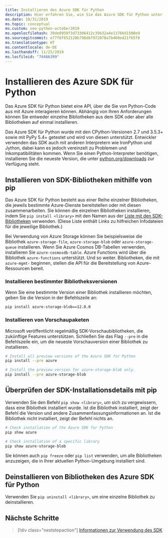 ```yaml
---
title: Installieren des Azure SDK für Python
description: Hier erfahren Sie, wie Sie das Azure SDK für Python unter Verwendung von pip oder GitHub installieren. Das Azure SDK kann in Form von einzelnen Bibliotheken oder als vollständiges Paket installiert werden.
ms.date: 10/31/2019
ms.topic: conceptual
ms.custom: seo-python-october2019
ms.openlocfilehash: 39de0959f3d73306412c39b32a4e13766d1500e9
ms.sourcegitcommit: e77f8f652128b798dbf972078a7b460ed21fb5f8
ms.translationtype: HT
ms.contentlocale: de-DE
ms.lasthandoff: 11/25/2019
ms.locfileid: "74466399"
---
```

# <a name="install-the-azure-sdk-for-python"></a>Installieren des Azure SDK für Python

Das Azure SDK für Python bietet eine API, über die Sie von Python-Code aus mit Azure interagieren können. Abhängig von Ihren Anforderungen können Sie entweder einzelne Bibliotheken aus dem SDK oder aber alle Bibliotheken auf einmal installieren.

Das Azure SDK für Python wurde mit den CPython-Versionen 2.7 und 3.5.3+ sowie mit PyPy 5.4+ getestet und wird von diesen unterstützt. Entwickler verwenden das SDK auch mit anderen Interpretern wie IronPython und Jython, dabei kann es jedoch vereinzelt zu Problemen und Inkompatibilitäten kommen. Wenn Sie einen Python-Interpreter benötigen, installieren Sie die neueste Version, die unter [python.org/downloads](https://www.python.org/downloads) zur Verfügung steht.

## <a name="install-sdk-libraries-using-pip"></a>Installieren von SDK-Bibliotheken mithilfe von pip

Das Azure SDK für Python besteht aus einer Reihe einzelner Bibliotheken, die jeweils bestimmte Azure-Dienste bereitstellen oder mit diesen zusammenarbeiten. Sie können die einzelnen Bibliotheken installieren, indem Sie `pip install <library>` mit den Namen aus der [Liste mit den SDK-Bibliotheken](https://github.com/Azure/azure-sdk-for-python/blob/master/packages.md) verwenden. (Diese Liste enthält Links zu hilfreichen Infodateien für die jeweilige Bibliothek.)

Bei Verwendung von Azure Storage können Sie beispielsweise die Bibliothek `azure-storage-file`, `azure-storage-blob` oder `azure-storage-queue` installieren. Wenn Sie Azure Cosmos DB-Tabellen verwenden, installieren Sie `azure-cosmosdb-table`. Azure Functions wird über die Bibliothek `azure-functions` unterstützt. Und so weiter. Bibliotheken, die mit `azure-mgmt-` beginnen, stellen die API für die Bereitstellung von Azure-Ressourcen bereit.

### <a name="install-specific-library-versions"></a>Installieren bestimmter Bibliotheksversionen

Wenn Sie eine bestimmte Version einer Bibliothek installieren möchten, geben Sie die Version in der Befehlszeile an:

```bash
pip install azure-storage-blob==12.0.0
```

### <a name="install-preview-packages"></a>Installieren von Vorschaupaketen

Microsoft veröffentlicht regelmäßig SDK-Vorschaubibliotheken, die zukünftige Features unterstützen. Schließen Sie das Flag `--pre` in die Befehlszeile ein, um die neueste Vorschauversion einer Bibliothek zu installieren. 

```bash
# Install all preview versions of the Azure SDK for Python
pip install --pre azure

# Install the preview version for azure-storage-blob only.
pip install --pre azure-storage-blob
```

## <a name="verify-sdk-installation-details-with-pip"></a>Überprüfen der SDK-Installationsdetails mit pip

Verwenden Sie den Befehl `pip show <library>`, um sich zu vergewissern, dass eine Bibliothek installiert wurde. Ist die Bibliothek installiert, zeigt der Befehl die Version und andere Zusammenfassungsinformationen an. Ist die Bibliothek nicht installiert, zeigt der Befehl nichts an.

```bash
# Check installation of the Azure SDK for Python
pip show azure

# Check installation of a specific library
pip show azure-storage-blob
```

Sie können auch `pip freeze` oder `pip list` verwenden, um alle Bibliotheken anzuzeigen, die in Ihrer aktuellen Python-Umgebung installiert sind.

## <a name="uninstall-azure-sdk-for-python-libraries"></a>Deinstallieren von Bibliotheken des Azure SDK für Python

Verwenden Sie `pip uninstall <library>`, um eine einzelne Bibliothek zu deinstallieren.

## <a name="next-steps"></a>Nächste Schritte

> [!div class="nextstepaction"]
> [Informationen zur Verwendung des SDK](python-sdk-azure-get-started.yml)
